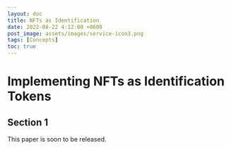```yaml
---
layout: doc
title: NFTs as Identification
date: 2022-08-22 4:12:00 +0600
post_image: assets/images/service-icon3.png
tags: [Concepts]
toc: true
---
```

<h1>Implementing NFTs as Identification Tokens </h1>

## Section 1
This paper is soon to be released.



